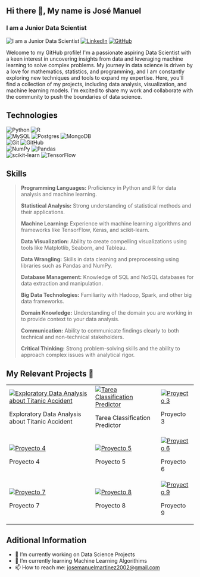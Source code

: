 ## Hi there 👋, My name is José Manuel
### I am a Junior Data Scientist
![I am a Junior Data Scientist](https://www.american.edu/spa/data-science/images/Data-Science-Institute_banner.jpg)
 [![LinkedIn](https://img.shields.io/badge/linkedin-%230077B5.svg?style=for-the-badge&logo=linkedin&logoColor=white)](https://www.linkedin.com/in/jos%C3%A9-manuel-mart%C3%ADnez-alpa%C3%B1ez-30bb4012b/) [![GitHub](https://img.shields.io/badge/github-%23121011.svg?style=for-the-badge&logo=github&logoColor=white)](https://github.com/joselitom17)

Welcome to my GitHub profile! I'm a passionate aspiring Data Scientist with a keen interest in uncovering insights from data and leveraging machine learning to solve complex problems. My journey in data science is driven by a love for mathematics, statistics, and programming, and I am constantly exploring new techniques and tools to expand my expertise. Here, you'll find a collection of my projects, including data analysis, visualization, and machine learning models. I'm excited to share my work and collaborate with the community to push the boundaries of data science.

## Technologies
![Python](https://img.shields.io/badge/python-3670A0?style=for-the-badge&logo=python&logoColor=ffdd54) 
![R](https://img.shields.io/badge/r-%23276DC3.svg?style=for-the-badge&logo=r&logoColor=white)
</br>
![MySQL](https://img.shields.io/badge/mysql-4479A1.svg?style=for-the-badge&logo=mysql&logoColor=white)
![Postgres](https://img.shields.io/badge/postgres-%23316192.svg?style=for-the-badge&logo=postgresql&logoColor=white)
![MongoDB](https://img.shields.io/badge/MongoDB-%234ea94b.svg?style=for-the-badge&logo=mongodb&logoColor=white)
</br>
![Git](https://img.shields.io/badge/git-%23F05033.svg?style=for-the-badge&logo=git&logoColor=white) 
![GitHub](https://img.shields.io/badge/github-%23121011.svg?style=for-the-badge&logo=github&logoColor=white)
</br>
![NumPy](https://img.shields.io/badge/numpy-%23013243.svg?style=for-the-badge&logo=numpy&logoColor=white) 
![Pandas](https://img.shields.io/badge/pandas-%23150458.svg?style=for-the-badge&logo=pandas&logoColor=white) 
</br>
![scikit-learn](https://img.shields.io/badge/scikit--learn-%23F7931E.svg?style=for-the-badge&logo=scikit-learn&logoColor=white) 
![TensorFlow](https://img.shields.io/badge/TensorFlow-%23FF6F00.svg?style=for-the-badge&logo=TensorFlow&logoColor=white)

## Skills
> **Programming Languages:** Proficiency in Python and R for data analysis and machine learning.
> 
> **Statistical Analysis:** Strong understanding of statistical methods and their applications.
>
> **Machine Learning:** Experience with machine learning algorithms and frameworks like TensorFlow, Keras, and scikit-learn.
>
> **Data Visualization:** Ability to create compelling visualizations using tools like Matplotlib, Seaborn, and Tableau.
>
> **Data Wrangling:** Skills in data cleaning and preprocessing using libraries such as Pandas and NumPy.
>
> **Database Management:** Knowledge of SQL and NoSQL databases for data extraction and manipulation.
>
> **Big Data Technologies:** Familiarity with Hadoop, Spark, and other big data frameworks.
>
> **Domain Knowledge:** Understanding of the domain you are working in to provide context to your data analysis.
>
> **Communication:** Ability to communicate findings clearly to both technical and non-technical stakeholders.
>
> **Critical Thinking:** Strong problem-solving skills and the ability to approach complex issues with analytical rigor.

## My Relevant Projects 🚀
<!-- Tamaño de las imagenes 1280x720px -->
<table style="width:100%">
  <tr>
    <td>
      <a href="https://github.com/joselitom17/My_First_EDA_Titanic">
        <img src="https://images.hdqwalls.com/download/titanic-in-digital-art-lb-1280x720.jpg" alt="Exploratory Data Analysis about Titanic Accident">
      </a>
      <p>Exploratory Data Analysis about Titanic Accident</p>
    </td>
    <td>
      <a href="">
        <img src="" alt="Tarea Classification Predictor">
      </a>
      <p>Tarea Classification Predictor</p>
    </td>
    <td>
      <a href="">
        <img src="https://images.hdqwalls.com/download/titanic-in-digital-art-lb-1280x720.jpg" alt="Proyecto 3">
      </a>
      <p>Proyecto 3</p>
    </td>
  </tr>
  <tr>
    <td>
      <a href="">
        <img src="https://images.hdqwalls.com/download/titanic-in-digital-art-lb-1280x720.jpg" alt="Proyecto 4">
      </a>
      <p>Proyecto 4</p>
    </td>
    <td>
      <a href="">
        <img src="https://images.hdqwalls.com/download/titanic-in-digital-art-lb-1280x720.jpg" alt="Proyecto 5">
      </a>
      <p>Proyecto 5</p>
    </td>
    <td>
      <a href="">
        <img src="https://images.hdqwalls.com/download/titanic-in-digital-art-lb-1280x720.jpg" alt="Proyecto 6">
      </a>
      <p>Proyecto 6</p>
    </td>
  </tr>
  <tr>
    <td>
      <a href="">
        <img src="https://images.hdqwalls.com/download/titanic-in-digital-art-lb-1280x720.jpg" alt="Proyecto 7">
      </a>
      <p>Proyecto 7</p>
    </td>
    <td>
      <a href="">
        <img src="https://images.hdqwalls.com/download/titanic-in-digital-art-lb-1280x720.jpg" alt="Proyecto 8">
      </a>
      <p>Proyecto 8</p>
    </td>
    <td>
      <a href="">
        <img src="https://images.hdqwalls.com/download/titanic-in-digital-art-lb-1280x720.jpg" alt="Proyecto 9">
      </a>
      <p>Proyecto 9</p>
    </td>
  </tr>
</table>

## Aditional Information
- 🔭 I’m currently working on Data Science Projects 
- 🌱 I’m currently learning Machine Learning Algorithims 
- 📫 How to reach me: josemanuelmartinez2002@gmail.com  

